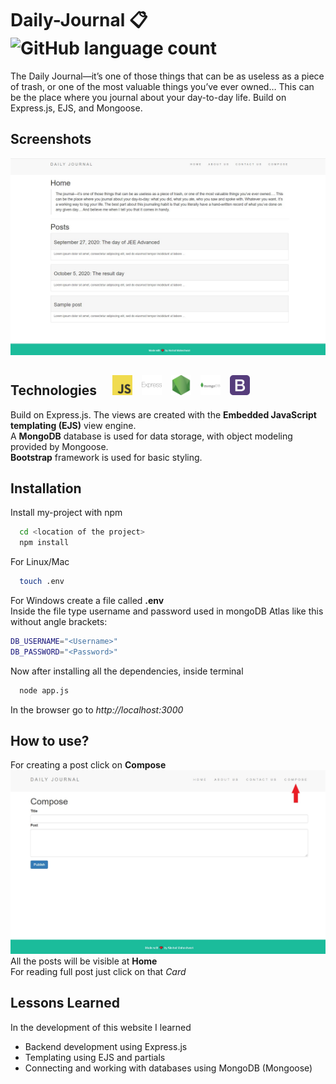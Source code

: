 # Daily-Journal :clipboard: ![GitHub language count](https://img.shields.io/github/languages/count/Akshat-Maheshwari/Daily-Journal)
The Daily Journal—it’s one of those things that can be as useless as a piece of trash, or one of the most valuable things you’ve ever owned… 
This can be the place where you journal about your day-to-day life.
Build on Express.js, EJS, and Mongoose.
## Screenshots
![alt text](https://github.com/Akshat-Maheshwari/Daily-Journal/blob/master/images/home.JPG)
## Technologies &nbsp;  &nbsp; <img height="32" width="32" src="https://raw.githubusercontent.com/github/explore/80688e429a7d4ef2fca1e82350fe8e3517d3494d/topics/javascript/javascript.png" /> &nbsp; <img height="32" width="32" src="https://raw.githubusercontent.com/github/explore/80688e429a7d4ef2fca1e82350fe8e3517d3494d/topics/express/express.png" /> &nbsp; <img height="32" width="32" src="https://raw.githubusercontent.com/github/explore/80688e429a7d4ef2fca1e82350fe8e3517d3494d/topics/nodejs/nodejs.png" /> &nbsp; <img height="32" width="32" src="https://raw.githubusercontent.com/github/explore/80688e429a7d4ef2fca1e82350fe8e3517d3494d/topics/mongodb/mongodb.png" /> &nbsp; <img height="32" width="32" src="https://raw.githubusercontent.com/github/explore/80688e429a7d4ef2fca1e82350fe8e3517d3494d/topics/bootstrap/bootstrap.png" />
Build on Express.js.
The views are created with the **Embedded JavaScript templating (EJS)** view engine.  
A **MongoDB** database is used for data storage, with object modeling provided by Mongoose.  
**Bootstrap** framework is used for basic styling.  
## Installation
Install my-project with npm

```bash
  cd <location of the project>
  npm install
```
For Linux/Mac
```bash
  touch .env
```
For Windows create a file called **.env**  
Inside the file type username and password used in mongoDB Atlas like this without angle brackets: 
```bash
DB_USERNAME="<Username>"
DB_PASSWORD="<Password>"
```
    
Now after installing all the dependencies, inside terminal
```bash
  node app.js
```
In the browser go to *http://localhost:3000*
## How to use?  
For creating a post click on **Compose**  
![alt text](https://github.com/Akshat-Maheshwari/Daily-Journal/blob/master/images/compose.JPG)
All the posts will be visible at **Home**  
For reading full post just click on that *Card*  
## Lessons Learned
In the development of this website I learned 
 - Backend development using Express.js
 - Templating using EJS and partials  
 - Connecting and working with databases using MongoDB (Mongoose)
